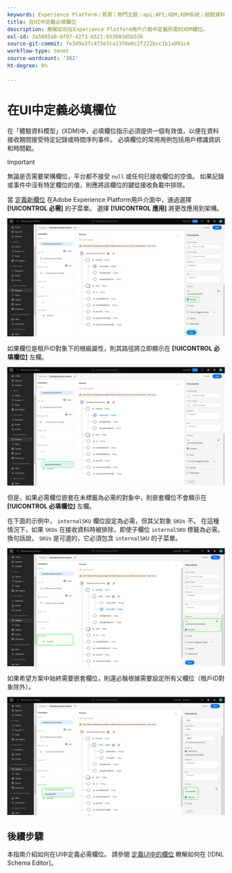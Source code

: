 ```yaml
---
keywords: Experience Platform；首頁；熱門主題；api;API;XDM;XDM系統；經驗資料模型；資料模型；ui;workspace;required;field;
title: 在UI中定義必填欄位
description: 瞭解如何在Experience Platform用戶介面中定義所需的XDM欄位。
exl-id: 3a5885a0-6f07-42f3-b521-053083d5b556
source-git-commit: fe3d9a3fc473e7ca13f0e0c2f222bcc1b1a991c4
workflow-type: tm+mt
source-wordcount: '362'
ht-degree: 0%

---
```


# 在UI中定義必填欄位

在「體驗資料模型」(XDM)中，必填欄位指示必須提供一個有效值，以便在資料接收期間接受特定記錄或時間序列事件。 必填欄位的常用用例包括用戶標識資訊和時間戳。

>[!IMPORTANT]
>
>無論是否需要架構欄位，平台都不接受 `null` 或任何已接收欄位的空值。 如果記錄或事件中沒有特定欄位的值，則應將該欄位的鍵從接收負載中排除。

當 [定義新欄位](./overview.md#define) 在Adobe Experience Platform用戶介面中，通過選擇 **[!UICONTROL 必需]** 的子菜單。 選擇 **[!UICONTROL 應用]** 將更改應用到架構。

![必需複選框](../../images/ui/fields/required/root.png)

如果欄位是租戶ID對象下的根級屬性，則其路徑將立即顯示在 **[!UICONTROL 必填欄位]** 左欄。

![根級別必填欄位](../../images/ui/fields/required/applied.png)

但是，如果必需欄位嵌套在未標籤為必需的對象中，則嵌套欄位不會顯示在 **[!UICONTROL 必填欄位]** 左欄。

在下面的示例中， `internalSKU` 欄位設定為必需，但其父對象 `SKUs` 不。 在這種情況下，如果 `SKUs` 在接收資料時被排除，即使子欄位 `internalSKU` 標籤為必需。 換句話說， `SKUs` 是可選的，它必須包含 `internalSKU` 的子菜單。

![嵌套的必填欄位](../../images/ui/fields/required/nested.png)

如果希望方案中始終需要嵌套欄位，則還必鬚根據需要設定所有父欄位（租戶ID對象除外）。

![父欄位和子欄位](../../images/ui/fields/required/parent-and-child.png)

## 後續步驟

本指南介紹如何在UI中定義必需欄位。 請參閱 [定義UI中的欄位](./overview.md#special) 瞭解如何在 [!DNL Schema Editor]。
